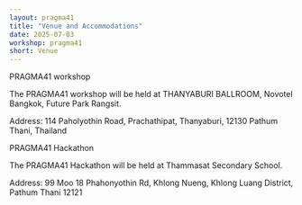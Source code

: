 ```yaml
---
layout: pragma41
title: "Venue and Accommodations"
date: 2025-07-03
workshop: pragma41
short: Venue
---
```


<div class="border41">PRAGMA41 workshop</div>

The PRAGMA41 workshop will be held at THANYABURI BALLROOM, Novotel Bangkok, Future Park Rangsit.

Address: 114 Paholyothin Road, Prachathipat, Thanyaburi, 12130 Pathum Thani, Thailand

<div class="border41">PRAGMA41 Hackathon</div>

The PRAGMA41 Hackathon will be held at Thammasat Secondary School.

Address: 99 Moo 18 Phahonyothin Rd, Khlong Nueng, Khlong Luang District, Pathum Thani 12121
